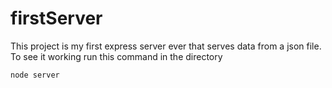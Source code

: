 # firstServer
This project is my first express server ever that serves data from a json file. To see it working run this command in the directory

```js
node server
```

